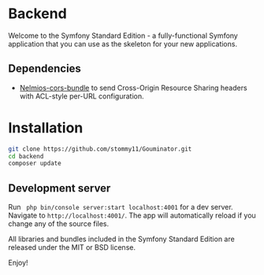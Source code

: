 Backend
========================

Welcome to the Symfony Standard Edition - a fully-functional Symfony
application that you can use as the skeleton for your new applications.

## Dependencies

* [Nelmios-cors-bundle](https://github.com/nelmio/NelmioCorsBundle) to send Cross-Origin Resource Sharing headers with ACL-style per-URL configuration.

# Installation

```bash
git clone https://github.com/stommy11/Gouminator.git
cd backend
composer update
```

## Development server

Run ` php bin/console server:start localhost:4001` for a dev server. Navigate to `http://localhost:4001/`. The app will automatically reload if you change any of the source files.

All libraries and bundles included in the Symfony Standard Edition are
released under the MIT or BSD license.

Enjoy!
